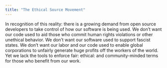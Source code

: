 ```yaml
---
title: "The Ethical Source Movement"
---
```


In recognition of this reality: there is a growing demand from open source developers to take control of how our software is being used. We don’t want our code used to aid those who commit human rights violations or other unethical behavior. We don’t want our software used to support fascist states. We don’t want our labor and our code used to enable global corporations to unfairly generate huge profits off the workers of the world. Yet we lack the tools to enforce fair: ethical: and community-minded terms for those who benefit from our work.

